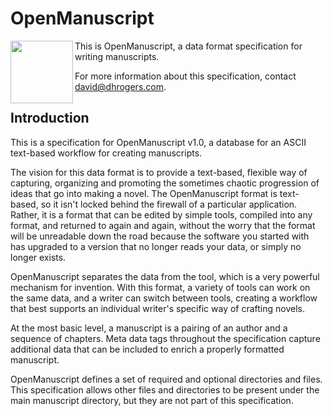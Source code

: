 # OpenManuscript

<img src="https://github.com/moonimal/openmanuscript/blob/master/img/logo.png"
width="100" align="left">

This is OpenManuscript, a data format specification for writing manuscripts.

For more information about this specification, contact david@dhrogers.com.

## Introduction

This is a specification for OpenManuscript v1.0, a database for an ASCII text-based workflow for creating manuscripts. 

The vision for this data format is to provide a text-based, flexible way of
capturing, organizing and promoting the sometimes chaotic progression of ideas
that go into making a novel. The OpenManuscript format is text-based, so it
isn't locked behind the firewall of a particular application. Rather, it is
a format that can be edited by simple tools, compiled into any format, and
returned to again and again, without the worry that the format will be
unreadable down the road because the software you started with has upgraded to 
a version that no longer reads your data, or simply no longer exists.

OpenManuscript separates the data from the tool, which is a very powerful
mechanism for invention. With this format, a variety of tools can work on the
same data, and a writer can switch between tools, creating a workflow that best
supports an individual writer's specific way of crafting novels. 

At the most basic level, a manuscript is a pairing of an author and a sequence
of chapters. Meta data tags throughout the specification capture additional data
that can be included to enrich a properly formatted manuscript.

OpenManuscript defines a set of required and optional directories and files. This specification allows other files and directories to be present under the main manuscript directory, but they are not part of this  specification. 




